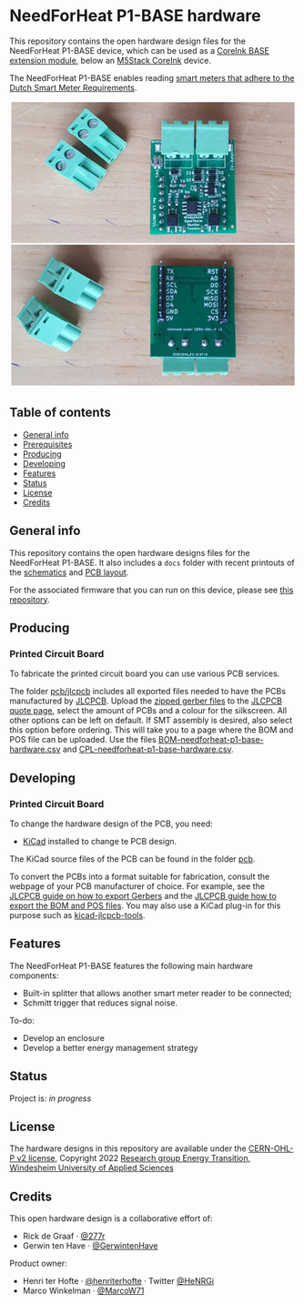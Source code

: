 # NeedForHeat P1-BASE hardware 

This repository contains the open hardware design files for the NeedForHeat P1-BASE device, which can be used as a [CoreInk BASE extension module](https://docs.m5stack.com/en/coreink/proto_base), below an [M5Stack CoreInk]([https://github.com/LilyGO/ESP32-MINI-32-V1.3](https://docs.m5stack.com/en/core/coreink)) device. 

The NeedForHeat P1-BASE enables reading [smart meters that adhere to the Dutch Smart Meter Requirements](https://github.com/energietransitie/dsmr-info).

<img src="./images/pcb.jpg" width="600"  />

## Table of contents
* [General info](#general-info)
* [Prerequisites](#prerequisites)
* [Producing](#producing)
* [Developing](#developing) 
* [Features](#features)
* [Status](#status)
* [License](#license)
* [Credits](#credits)

## General info
This repository contains the open hardware designs files for the NeedForHeat P1-BASE. It also includes a `docs` folder with recent printouts of the [schematics](./docs/needforheat-p1-base-hardware-sch.pdf) and [PCB layout](./docs/needforheat-p1-base-hardware-pcb.pdf). 

For the associated firmware that you can run on this device, please see [this repository](https://github.com/energietransitie/needforheat-p1-reader-firmware).

## Producing


### Printed Circuit Board
To fabricate the printed circuit board you can use various PCB services. 

The folder [pcb/jlcpcb](./pcb/jlcpcb) includes all exported files needed to have the PCBs manufactured by [JLCPCB](https://www.jlcpcb.com). Upload the [zipped gerber files](./pcb/jlcpcb/assembly/GERBER-needforheat-p1-base-hardware.zip) to the [JLCPCB quote page](https://cart.jlcpcb.com/quote), select the amount of PCBs and a colour for the silkscreen. All other options can be left on default.  If SMT assembly is desired, also select this option before ordering. This will take you to a page where the BOM and POS file can be uploaded. Use the files [BOM-needforheat-p1-base-hardware.csv](./pcb/jlcpcb/assembly/BOM-needforheat-p1-base-hardware.csv) and [CPL-needforheat-p1-base-hardware.csv](./pcb/jlcpcb/assembly/CPL-needforheat-p1-base-hardware.csv).

<!-- an enclosure has not been developed yet
### Enclosure
To fabricate the enclosure you can use your own 3D printer or use a 3D printing service. 

<img src="./images/enclosure.jpg" height="600" />

The folder [enclosure/fabrication](./enclosure/fabrication) contains exported STL files for the [case](./enclosure/fabrication/twomes-hardware-repository-template-case.stl) and [lid](./enclosure/twomes-hardware-repository-template-lid.step) of the NeedForHeat P1-BASE enclosure. The STL files can be imported into any slicer and turned into G-Code for a 3D printer.
-->
## Developing
### Printed Circuit Board
To change the hardware design of the PCB, you need:
* [KiCad](https://www.kicad.org/download/) installed to change te PCB design. 

The KiCad source files of the PCB can be found in the folder [pcb](./pcb).

To convert the PCBs into a format suitable for fabrication, consult the webpage of your PCB manufacturer of choice. For example, see the [JLCPCB guide on how to export Gerbers](https://support.jlcpcb.com/article/149-how-to-generate-gerber-and-drill-files-in-kicad) and the  [JLCPCB guide how to export the BOM and POS files](https://support.jlcpcb.com/article/84-how-to-generate-the-bom-and-centroid-file-from-kicad). You may also use a KiCad plug-in for this purpose such as [kicad-jlcpcb-tools](https://github.com/Bouni/kicad-jlcpcb-tools).

<!-- 
### Enclosure
To change the hardware design of the enclosure, you need either:
* [Autodesk Fusion 360](https://www.kicad.org/download/) installed (Autodesk provides 30 day free trials and [free one-year educational access](https://www.autodesk.com/education/edu-software/overview?sorting=featured&filters=individual) to its products and services for eligible students, teachers and research staff); 
* or [FreeCAD](https://www.freecadweb.org/), an open source alternative.

The source files of the enclosure can be found in the folder [enclosure](./enclosure). We include both .f3d source files and .step source files we obtained after conversion.
-->

## Features
The NeedForHeat P1-BASE features the following main hardware components:
* Built-in splitter that allows another smart meter reader to be connected;
* Schmitt trigger that reduces signal noise.

To-do:
* Develop an enclosure
* Develop a better energy management strategy

## Status
Project is:  _in progress_

## License
The hardware designs in this repository are available under the [CERN-OHL-P v2 license](./LICENSE), Copyright 2022 [Research group Energy Transition, Windesheim University of Applied Sciences](https://windesheim.nl/energietransitie)

## Credits
This open hardware design is a collaborative effort of:
* Rick de Graaf · [@277r](https://github.com/277r) 
* Gerwin ten Have · [@GerwintenHave](https://github.com/GerwintenHave) 

<!-- 
Thanks also go to:
* <thanks name 1> · [@Github_handle_1](https://github.com/<github_handle_1>) · Twitter [@Twitter_handle_1](https://twitter.com/<twitter_handle_1>)
* <thanks name 2> · [@Github_handle_2](https://github.com/<github_handle_2>) · Twitter [@Twitter_handle_2](https://twitter.com/<twitter_handle_2>)
-->

Product owner:
* Henri ter Hofte · [@henriterhofte](https://github.com/henriterhofte) · Twitter [@HeNRGi](https://twitter.com/HeNRGi)
* Marco Winkelman · [@MarcoW71](https://github.com/MarcoW71)

<!-- no libraries used
We use and gratefully acknowlegde the efforts of the makers of the following designs:

* [library name 1 and version](library 1 URL), by <copyright holder name 1>, licensed under [license 1 name](license1 URL)
* [library name 2 and version](library 2 URL), by <copyright holder name 2>, licensed under [license 2 name](license2 URL)
* [library name 3 and version](library 3 URL), by <copyright holder name 3>, licensed under [license 3 name](license3 URL)
* etc. 
-->
